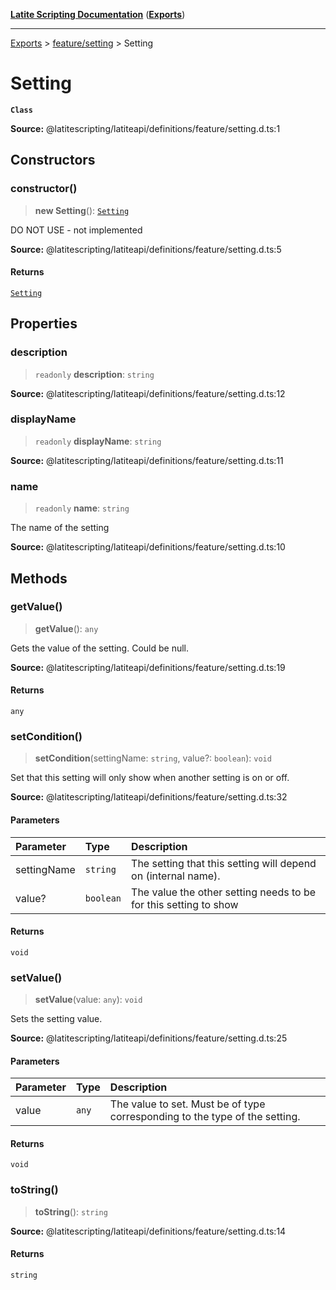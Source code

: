 [**Latite Scripting Documentation**](../../README.md) ([**Exports**](../../exports.md))

---

[Exports](../../exports.md) > [feature/setting](../index.md) > Setting

# Setting

**`Class`**

**Source:** @latitescripting/latiteapi/definitions/feature/setting.d.ts:1

## Constructors

### constructor()

> **new Setting**(): [`Setting`](class.Setting.md)

DO NOT USE - not implemented

**Source:** @latitescripting/latiteapi/definitions/feature/setting.d.ts:5

#### Returns

[`Setting`](class.Setting.md)

## Properties

### description

> `readonly` **description**: `string`

**Source:** @latitescripting/latiteapi/definitions/feature/setting.d.ts:12

### displayName

> `readonly` **displayName**: `string`

**Source:** @latitescripting/latiteapi/definitions/feature/setting.d.ts:11

### name

> `readonly` **name**: `string`

The name of the setting

**Source:** @latitescripting/latiteapi/definitions/feature/setting.d.ts:10

## Methods

### getValue()

> **getValue**(): `any`

Gets the value of the setting. Could be null.

**Source:** @latitescripting/latiteapi/definitions/feature/setting.d.ts:19

#### Returns

`any`

### setCondition()

> **setCondition**(settingName: `string`, value?: `boolean`): `void`

Set that this setting will only show when another setting is on or off.

**Source:** @latitescripting/latiteapi/definitions/feature/setting.d.ts:32

#### Parameters

| Parameter   | Type      | Description                                                      |
| :---------- | :-------- | :--------------------------------------------------------------- |
| settingName | `string`  | The setting that this setting will depend on (internal name).    |
| value?      | `boolean` | The value the other setting needs to be for this setting to show |

#### Returns

`void`

### setValue()

> **setValue**(value: `any`): `void`

Sets the setting value.

**Source:** @latitescripting/latiteapi/definitions/feature/setting.d.ts:25

#### Parameters

| Parameter | Type  | Description                                                                 |
| :-------- | :---- | :-------------------------------------------------------------------------- |
| value     | `any` | The value to set. Must be of type corresponding to the type of the setting. |

#### Returns

`void`

### toString()

> **toString**(): `string`

**Source:** @latitescripting/latiteapi/definitions/feature/setting.d.ts:14

#### Returns

`string`
